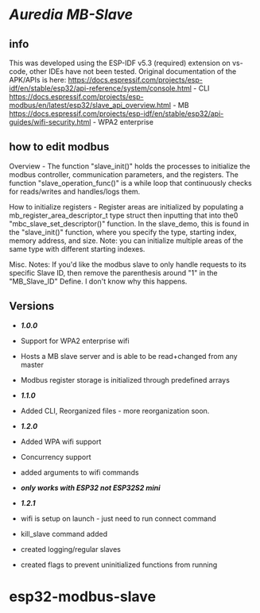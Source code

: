 # _Auredia MB-Slave_

## info
This was developed using the ESP-IDF v5.3 (required) extension on vs-code, other IDEs have not been tested.
Original documentation of the APK/APIs is here:
https://docs.espressif.com/projects/esp-idf/en/stable/esp32/api-reference/system/console.html - CLI
https://docs.espressif.com/projects/esp-modbus/en/latest/esp32/slave_api_overview.html - MB
https://docs.espressif.com/projects/esp-idf/en/stable/esp32/api-guides/wifi-security.html - WPA2 enterprise

## how to edit modbus
Overview - 
  The function "slave_init()" holds the processes to initialize the modbus controller, communication parameters, and the registers.
  The function "slave_operation_func()" is a while loop that continuously checks for reads/writes and handles/logs them.

How to initialize registers - 
  Register areas are initialized by populating a mb_register_area_descriptor_t type struct then inputting that into the0 "mbc_slave_set_descriptor()" function.
  In the slave_demo, this is found in the "slave_init()" function, where you specify the type, starting index, memory address, and size.
  Note: you can initialize multiple areas of the same type with different starting indexes.
  
Misc. Notes:
  If you'd like the modbus slave to only handle requests to its specific Slave ID, then remove the parenthesis around "1" in the "MB_Slave_ID" Define. I don't know why this happens.

## Versions
 - ***1.0.0***
 - Support for WPA2 enterprise wifi
 - Hosts a MB slave server and is able to be read+changed from any master
 - Modbus register storage is initialized through predefined arrays
   
 - ***1.1.0***
 - Added CLI, Reorganized files - more reorganization soon.
   
 - ***1.2.0***
 - Added WPA wifi support
 - Concurrency support
 - added arguments to wifi commands
 - ***only works with ESP32 not ESP32S2 mini***
   
 - ***1.2.1***
 - wifi is setup on launch - just need to run connect command
 - kill_slave command added
 - created logging/regular slaves
 - created flags to prevent uninitialized functions from running


# esp32-modbus-slave
